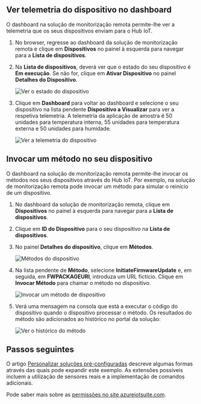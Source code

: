 ## <a name="view-device-telemetry-in-the-dashboard"></a>Ver telemetria do dispositivo no dashboard
O dashboard na solução de monitorização remota permite-lhe ver a telemetria que os seus dispositivos enviam para o Hub IoT.

1. No browser, regresse ao dashboard da solução de monitorização remota e clique em **Dispositivos** no painel à esquerda para navegar para a **Lista de dispositivos**.
2. Na **Lista de dispositivos**, deverá ver que o estado do seu dispositivo é **Em execução**. Se não for, clique em **Ativar Dispositivo** no painel **Detalhes do Dispositivo**.
   
    ![Ver o estado do dispositivo][18]
3. Clique em **Dashboard** para voltar ao dashboard e selecione o seu dispositivo na lista pendente **Dispositivo a Visualizar** para ver a respetiva telemetria. A telemetria da aplicação de amostra é 50 unidades para temperatura interna, 55 unidades para temperatura externa e 50 unidades para humidade.
   
    ![Ver a telemetria do dispositivo][img-telemetry]

## <a name="invoke-a-method-on-your-device"></a>Invocar um método no seu dispositivo
O dashboard na solução de monitorização remota permite-lhe invocar os métodos nos seus dispositivos através do Hub IoT. Por exemplo, na solução de monitorização remota pode invocar um método para simular o reinício de um dispositivo.

1. No dashboard da solução de monitorização remota, clique em **Dispositivos** no painel à esquerda para navegar para a **Lista de dispositivos**.
2. Clique em **ID do Dispositivo** para o seu dispositivo na **Lista de dispositivos**.
3. No painel **Detalhes do dispositivo**, clique em **Métodos**.
   
    ![Métodos do dispositivo][13]
4. Na lista pendente de **Método**, selecione **InitiateFirmwareUpdate** e, em seguida, em **FWPACKAGEURI**, introduza um URL fictício. Clique em **Invocar Método** para chamar o método no dispositivo.
   
    ![Invocar um método de dispositivo][14]
   

5. Verá uma mensagem na consola que está a executar o código do dispositivo quando o dispositivo processar o método. Os resultados do método são adicionados ao histórico no portal da solução:

    ![Ver o histórico do método][img-method-history]

## <a name="next-steps"></a>Passos seguintes
O artigo [Personalizar soluções pré-configuradas][lnk-customize] descreve algumas formas através das quais pode expandir este exemplo. As extensões possíveis incluem a utilização de sensores reais e a implementação de comandos adicionais.

Pode saber mais sobre as [permissões no site azureiotsuite.com][lnk-permissions].

[13]: ./media/iot-suite-v1-visualize-connecting/suite4.png
[14]: ./media/iot-suite-v1-visualize-connecting/suite7-1.png
[18]: ./media/iot-suite-v1-visualize-connecting/suite10.png
[img-telemetry]: ./media/iot-suite-v1-visualize-connecting/telemetry.png
[img-method-history]: ./media/iot-suite-v1-visualize-connecting/history.png
[lnk-customize]: ../articles/iot-suite/iot-suite-v1-guidance-on-customizing-preconfigured-solutions.md
[lnk-permissions]: ../articles/iot-suite/iot-suite-v1-permissions.md
